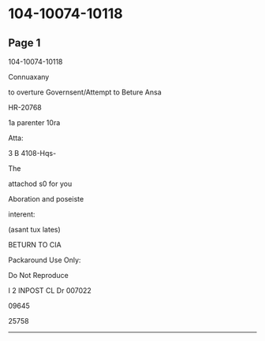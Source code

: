 # 104-10074-10118

## Page 1

104-10074-10118

Connuaxany

to overture Governsent/Attempt to Beture Ansa

HR-20768

1a parenter 10ra

Atta:

3 B 4108-Hqs-

The

attachod s0 for you

Aboration and poseiste

interent:

(asant tux lates)

BETURN TO CIA

Packaround Use Only:

Do Not Reproduce

I 2 INPOST CL Dr 007022

09645

25758

---

